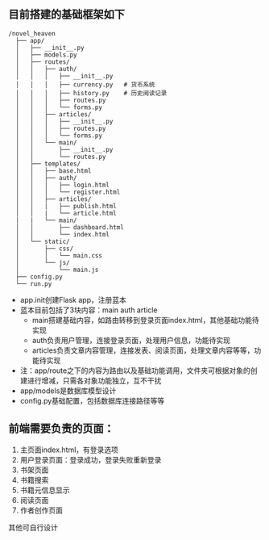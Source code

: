 ## 目前搭建的基础框架如下

```
/novel_heaven
  ├── app/
  │   ├── __init__.py
  │   ├── models.py
  │   ├── routes/
  │   │   ├── auth/
  │   │   │   ├── __init__.py
  │   │   │   ├── currency.py   # 货币系统
  │   │   │   ├── history.py    # 历史阅读记录
  │   │   │   ├── routes.py
  │   │   │   └── forms.py
  │   │   ├── articles/
  │   │   │   ├── __init__.py
  │   │   │   ├── routes.py
  │   │   │   └── forms.py
  │   │   └── main/
  │   │       ├── __init__.py
  │   │       └── routes.py
  │   ├── templates/
  │   │   ├── base.html
  │   │   ├── auth/
  │   │   │   ├── login.html
  │   │   │   └── register.html
  │   │   ├── articles/
  │   │   |   ├── publish.html
  │   │   |   └── article.html
  |   |   └── main/
  │   │       ├── dashboard.html
  │   │       └── index.html
  │   └── static/
  │       ├── css/
  │       │   └── main.css
  │       └── js/
  │           └── main.js
  ├── config.py
  └── run.py
```
- app.init创建Flask app，注册蓝本
- 蓝本目前包括了3块内容：main auth article
    - main搭建基础内容，如路由转移到登录页面index.html，其他基础功能待实现
    - auth负责用户管理，连接登录页面，处理用户信息，功能待实现
    - articles负责文章内容管理，连接发表、阅读页面，处理文章内容等等，功能待实现
- 注：app/route之下的内容为路由以及基础功能调用，文件夹可根据对象的创建进行增减，只需各对象功能独立，互不干扰
- app/models是数据库模型设计
- config.py基础配置，包括数据库连接路径等等


## 前端需要负责的页面：
1. 主页面index.html，有登录选项
2. 用户登录页面：登录成功，登录失败重新登录
3. 书架页面
4. 书籍搜索
5. 书籍元信息显示
6. 阅读页面
7. 作者创作页面

其他可自行设计
